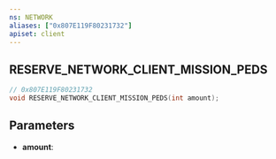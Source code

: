 ```yaml
---
ns: NETWORK
aliases: ["0x807E119F80231732"]
apiset: client
---
```

## RESERVE_NETWORK_CLIENT_MISSION_PEDS

```c
// 0x807E119F80231732
void RESERVE_NETWORK_CLIENT_MISSION_PEDS(int amount);
```


## Parameters
* **amount**:



